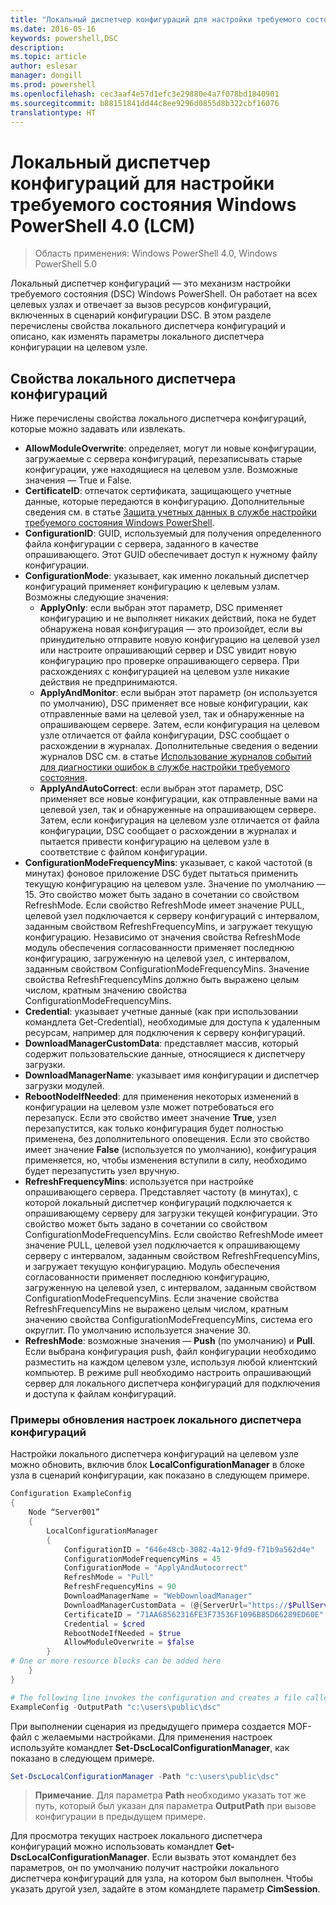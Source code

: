 ```yaml
---
title: "Локальный диспетчер конфигураций для настройки требуемого состояния Windows PowerShell 4.0 (LCM)"
ms.date: 2016-05-16
keywords: powershell,DSC
description: 
ms.topic: article
author: eslesar
manager: dongill
ms.prod: powershell
ms.openlocfilehash: cec3aaf4e57d1efc3e29880e4a7f078bd1840901
ms.sourcegitcommit: b88151841dd44c8ee9296d0855d8b322cbf16076
translationtype: HT
---
```

# <a name="windows-powershell-40-desired-state-configuration-local-configuration-manager-lcm"></a>Локальный диспетчер конфигураций для настройки требуемого состояния Windows PowerShell 4.0 (LCM)

>Область применения: Windows PowerShell 4.0, Windows PowerShell 5.0

Локальный диспетчер конфигураций — это механизм настройки требуемого состояния (DSC) Windows PowerShell. Он работает на всех целевых узлах и отвечает за вызов ресурсов конфигураций, включенных в сценарий конфигурации DSC. В этом разделе перечислены свойства локального диспетчера конфигураций и описано, как изменять параметры локального диспетчера конфигурации на целевом узле.

## <a name="local-configuration-manager-properties"></a>Свойства локального диспетчера конфигураций
Ниже перечислены свойства локального диспетчера конфигураций, которые можно задавать или извлекать.
 
* **AllowModuleOverwrite**: определяет, могут ли новые конфигурации, загружаемые с сервера конфигураций, перезаписывать старые конфигурации, уже находящиеся на целевом узле. Возможные значения — True и False.
* **CertificateID**: отпечаток сертификата, защищающего учетные данные, которые передаются в конфигурацию. Дополнительные сведения см. в статье [Защита учетных данных в службе настройки требуемого состояния Windows PowerShell](http://blogs.msdn.com/b/powershell/archive/2014/01/31/want-to-secure-credentials-in-windows-powershell-desired-state-configuration.aspx).
* **ConfigurationID**: GUID, используемый для получения определенного файла конфигурации с сервера, заданного в качестве опрашивающего. Этот GUID обеспечивает доступ к нужному файлу конфигурации.
* **ConfigurationMode**: указывает, как именно локальный диспетчер конфигураций применяет конфигурацию к целевым узлам. Возможны следующие значения:
    - **ApplyOnly**: если выбран этот параметр, DSC применяет конфигурацию и не выполняет никаких действий, пока не будет обнаружена новая конфигурация — это произойдет, если вы принудительно отправите новую конфигурацию на целевой узел или настроите опрашивающий сервер и DSC увидит новую конфигурацию про проверке опрашивающего сервера. При расхождениях с конфигурацией на целевом узле никакие действия не предпринимаются.
    - **ApplyAndMonitor**: если выбран этот параметр (он используется по умолчанию), DSC применяет все новые конфигурации, как отправленные вами на целевой узел, так и обнаруженные на опрашивающем сервере. Затем, если конфигурация на целевом узле отличается от файла конфигурации, DSC сообщает о расхождении в журналах. Дополнительные сведения о ведении журналов DSC см. в статье [Использование журналов событий для диагностики ошибок в службе настройки требуемого состояния](http://blogs.msdn.com/b/powershell/archive/2014/01/03/using-event-logs-to-diagnose-errors-in-desired-state-configuration.aspx).
    - **ApplyAndAutoCorrect**: если выбран этот параметр, DSC применяет все новые конфигурации, как отправленные вами на целевой узел, так и обнаруженные на опрашивающем сервере. Затем, если конфигурация на целевом узле отличается от файла конфигурации, DSC сообщает о расхождении в журналах и пытается привести конфигурацию на целевом узле в соответствие с файлом конфигурации.
* **ConfigurationModeFrequencyMins**: указывает, с какой частотой (в минутах) фоновое приложение DSC будет пытаться применить текущую конфигурацию на целевом узле. Значение по умолчанию — 15. Это свойство может быть задано в сочетании со свойством RefreshMode. Если свойство RefreshMode имеет значение PULL, целевой узел подключается к серверу конфигураций с интервалом, заданным свойством RefreshFrequencyMins, и загружает текущую конфигурацию. Независимо от значения свойства RefreshMode модуль обеспечения согласованности применяет последнюю конфигурацию, загруженную на целевой узел, с интервалом, заданным свойством ConfigurationModeFrequencyMins. Значение свойства RefreshFrequencyMins должно быть выражено целым числом, кратным значению свойства ConfigurationModeFrequencyMins.
* **Credential**: указывает учетные данные (как при использовании командлета Get-Credential), необходимые для доступа к удаленным ресурсам, например для подключения к серверу конфигураций.
* **DownloadManagerCustomData**: представляет массив, который содержит пользовательские данные, относящиеся к диспетчеру загрузки.
* **DownloadManagerName**: указывает имя конфигурации и диспетчер загрузки модулей.
* **RebootNodeIfNeeded**: для применения некоторых изменений в конфигурации на целевом узле может потребоваться его перезапуск. Если это свойство имеет значение **True**, узел перезапустится, как только конфигурация будет полностью применена, без дополнительного оповещения. Если это свойство имеет значение **False** (используется по умолчанию), конфигурация применяется, но, чтобы изменения вступили в силу, необходимо будет перезапустить узел вручную.
* **RefreshFrequencyMins**: используется при настройке опрашивающего сервера. Представляет частоту (в минутах), с которой локальный диспетчер конфигураций подключается к опрашивающему серверу для загрузки текущей конфигурации. Это свойство может быть задано в сочетании со свойством ConfigurationModeFrequencyMins. Если свойство RefreshMode имеет значение PULL, целевой узел подключается к опрашивающему серверу с интервалом, заданным свойством RefreshFrequencyMins, и загружает текущую конфигурацию. Модуль обеспечения согласованности применяет последнюю конфигурацию, загруженную на целевой узел, с интервалом, заданным свойством ConfigurationModeFrequencyMins. Если значение свойства RefreshFrequencyMins не выражено целым числом, кратным значению свойства ConfigurationModeFrequencyMins, система его округлит. По умолчанию используется значение 30.
* **RefreshMode**: возможные значения — **Push** (по умолчанию) и **Pull**. Если выбрана конфигурация push, файл конфигурации необходимо разместить на каждом целевом узле, используя любой клиентский компьютер. В режиме pull необходимо настроить опрашивающий сервер для локального диспетчера конфигураций для подключения и доступа к файлам конфигураций.

### <a name="example-of-updating-local-configuration-manager-settings"></a>Примеры обновления настроек локального диспетчера конфигураций

Настройки локального диспетчера конфигураций на целевом узле можно обновить, включив блок **LocalConfigurationManager** в блоке узла в сценарий конфигурации, как показано в следующем примере.

```powershell
Configuration ExampleConfig
{
    Node “Server001”
    {
        LocalConfigurationManager
        {
            ConfigurationID = "646e48cb-3082-4a12-9fd9-f71b9a562d4e"
            ConfigurationModeFrequencyMins = 45
            ConfigurationMode = "ApplyAndAutocorrect"
            RefreshMode = "Pull"
            RefreshFrequencyMins = 90
            DownloadManagerName = "WebDownloadManager"
            DownloadManagerCustomData = (@{ServerUrl="https://$PullServer/psdscpullserver.svc"})
            CertificateID = "71AA68562316FE3F73536F1096B85D66289ED60E"
            Credential = $cred
            RebootNodeIfNeeded = $true
            AllowModuleOverwrite = $false
        }
# One or more resource blocks can be added here
    }
}

# The following line invokes the configuration and creates a file called Server001.meta.mof at the specified path
ExampleConfig -OutputPath "c:\users\public\dsc"  
```

При выполнении сценария из предыдущего примера создается MOF-файл с желаемыми настройками. Для применения настроек используйте командлет **Set-DscLocalConfigurationManager**, как показано в следующем примере.

```powershell
Set-DscLocalConfigurationManager -Path "c:\users\public\dsc"
```

> **Примечание**. Для параметра **Path** необходимо указать тот же путь, который был указан для параметра **OutputPath** при вызове конфигурации в предыдущем примере.

Для просмотра текущих настроек локального диспетчера конфигураций можно использовать командлет **Get-DscLocalConfigurationManager**. Если вызвать этот командлет без параметров, он по умолчанию получит настройки локального диспетчера конфигураций для узла, на котором был выполнен. Чтобы указать другой узел, задайте в этом командлете параметр **CimSession**.

